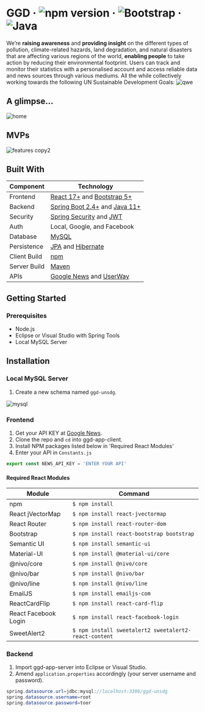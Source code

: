 
# GGD &middot; ![npm version](https://img.shields.io/npm/v/react.svg?style=flat) &middot; ![Bootstrap](https://img.shields.io/badge/Bootstrap-v5.0-yellowgreen.svg) &middot; ![Java](https://img.shields.io/badge/Java-v11.0-orange.svg)
We’re **raising awareness** and **providing insight** on the different types of pollution, climate-related hazards, land degradation, and natural disasters that are affecting various regions of the world, **enabling people** to take action by reducing their environmental footprint. Users can track and monitor their statistics with a personalised account and access reliable data and news sources through various mediums. All the while collectively working towards the following UN Sustainable Development Goals:
![qwe](https://user-images.githubusercontent.com/72175303/112559949-f7c8b180-8dc9-11eb-83e4-e1b585514571.png)

## A glimpse...
![home](https://user-images.githubusercontent.com/72175303/112677950-40cc4480-8e62-11eb-9cc4-fee2c24473f1.gif)

## MVPs
![features copy2](https://user-images.githubusercontent.com/72175303/112678212-8ee14800-8e62-11eb-9279-9358b421841f.png)

## Built With
Component         | Technology
---               | ---
Frontend          | [React 17+](https://reactjs.org/) and [Bootstrap 5+](https://react-bootstrap.github.io/)
Backend           | [Spring Boot 2.4+](https://spring.io/projects/spring-boot) and [Java 11+](https://www.oracle.com/java/)
Security          | [Spring Security](https://spring.io/projects/spring-security) and [JWT](https://jwt.io/)
Auth              | Local, Google, and Facebook
Database          | [MySQL](https://www.mysql.com/)
Persistence       | [JPA](https://spring.io/projects/spring-data-jpa) and [Hibernate](https://www.baeldung.com/spring-boot-hibernate)
Client Build      | [npm](https://www.npmjs.com/)
Server Build      | [Maven](https://maven.apache.org/)
APIs              | [Google News](https://newsapi.org/) and [UserWay](https://userway.org/)


## Getting Started
### Prerequisites
* Node.js
* Eclipse or Visual Studio with Spring Tools
* Local MySQL Server


## Installation
### Local MySQL Server
1. Create a new schema named ```ggd-unsdg```.

![mysql](https://user-images.githubusercontent.com/72175303/112675847-9521f500-8e5f-11eb-922a-dc3c3791fd90.gif)


### Frontend
1. Get your API KEY at [Google News](https://newsapi.org/).
2. Clone the repo and ```cd``` into ggd-app-client.
3. Install NPM packages listed below in 'Required React Modules'
4. Enter your API in ```Constants.js```

```javascript
export const NEWS_API_KEY = 'ENTER YOUR API'
```

#### Required React Modules
Module                | Command
---                   | ---
npm                   | ```$ npm install```
React jVectorMap      | ```$ npm install react-jvectormap```
React Router          | ```$ npm install react-router-dom```
Bootstrap             | ```$ npm install react-bootstrap bootstrap```
Semantic UI           | ```$ npm install semantic-ui```
Material-UI           | ```$ npm install @material-ui/core```
@nivo/core            | ```$ npm install @nivo/core```
@nivo/bar             | ```$ npm install @nivo/bar```
@nivo/line            | ```$ npm install @nivo/line```
EmailJS               | ```$ npm install emailjs-com```
ReactCardFlip         | ```$ npm install react-card-flip```
React Facebook Login  | ```$ npm install react-facebook-login```
SweetAlert2           | ```$ npm install sweetalert2 sweetalert2-react-content```

### Backend
1. Import ggd-app-server into Eclipse or Visual Studio.
2. Amend ```application.properties``` accordingly (your server username and password).
````java
spring.datasource.url=jdbc:mysql://localhost:3306/ggd-unsdg
spring.datasource.username=root
spring.datasource.password=toor
````
